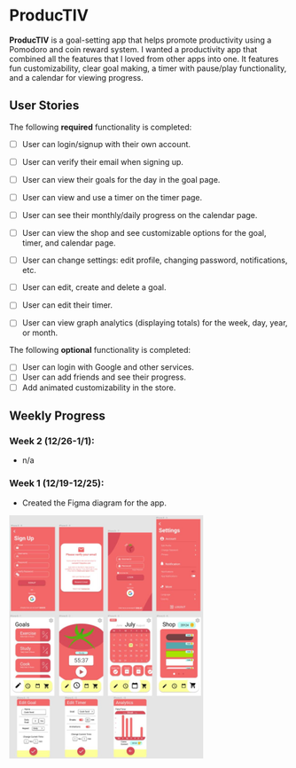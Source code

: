 # ProducTIV

**ProducTIV** is a goal-setting app that helps promote productivity using a Pomodoro and coin reward system. I wanted a productivity app that combined all the features that I loved 
from other apps into one. It features fun customizability, clear goal making, a timer with pause/play functionality, and a calendar for viewing progress.

## User Stories

The following **required** functionality is completed:

- [ ] User can login/signup with their own account.
- [ ] User can verify their email when signing up.
- [ ] User can view their goals for the day in the goal page.
- [ ] User can view and use a timer on the timer page.
- [ ] User can see their monthly/daily progress on the calendar page. 
- [ ] User can view the shop and see customizable options for the goal, timer, and calendar page.
- [ ] User can change settings: edit profile, changing password, notifications, etc.
- [ ] User can edit, create and delete a goal.
- [ ] User can edit their timer.
- [ ] User can view graph analytics (displaying totals) for the week, day, year, or month.


The following **optional** functionality is completed:

- [ ] User can login with Google and other services.
- [ ] User can add friends and see their progress.
- [ ] Add animated customizability in the store.

## Weekly Progress

### Week 2 (12/26-1/1):
- n/a

### Week 1 (12/19-12/25): 
- Created the Figma diagram for the app.
<img src="/progress/week1.JPG" width="350">
